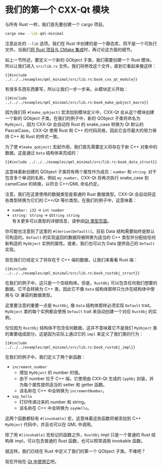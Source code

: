 <!--
SPDX-FileCopyrightText: 2022 Klarälvdalens Datakonsult AB, a KDAB Group company <info@kdab.com>
SPDX-FileContributor: Leon Matthes <leon.matthes@kdab.com>

SPDX-License-Identifier: MIT OR Apache-2.0
-->

# 我们的第一个 CXX-Qt 模块

与所有 Rust 一样，我们首先要创建一个 cargo 项目。

```bash
cargo new --lib qml-minimal
```

注意此处的 `--lib` 选项。我们在 Rust 中创建的是一个静态库，而不是一个可执行文件。当我们[将 Rust 项目与 CMake 集成](./5-cmake-integration.md)时，再讨论这方面的细节。

如上一节所述，要定义一个新的 QObject 子类，我们需要创建一个 Rust 模块。所以让我们进入 `src/lib.rs` 文件。我们将修改这个文件，直到它看起来像这样：

```rust,ignore
{{#include ../../../examples/qml_minimal/src/lib.rs:book_cxx_qt_module}}
```

有很多东西东西要写，所以让我们一步一步来。从模块定义开始：

```rust,ignore
{{#include ../../../examples/qml_minimal/src/lib.rs:book_make_qobject_macro}}
```

因为我们将 `#[make_qobject]` 宏添加到模块定义中，CXX-Qt 会从这个模块创建一个新的 QObject 子类。在我们的例子中，新的 QObject 子类将命名为 `MyObject`，因为 CXX-Qt 会自动将 Rust 的 snake_case 转换为 Qt 默认的 PascalCase。CXX-Qt 使用 Rust 和 C++ 的代码风格，因此它会尽最大的努力保持 C++ 和 Rust 的样式一致。

为了使 `#[make_qobject]` 宏起作用，我们首先需要定义将存在于新 C++ 对象中的数据。这是通过 `Data` 结构体来完成的：

```rust,ignore
{{#include ../../../examples/qml_minimal/src/lib.rs:book_data_struct}}
```

这意味着新创建的 QObject 子类将有两个属性作为成员：`number` 和 `string`. 对于包含多个单词的名称，例如 `my_number`，CXX-Qt 将再次执行 snake_case 到 camelCase 的转换，以符合 C++/QML 命名约定。

注意，我们在这里使用的数据类型是普通的 Rust 数据类型。CXX-Qt 会自动将这些类型转换为它们的 C++/Qt 等价类型。在我们的例子中，这意味着：

- `number: i32` -> `int number`
- `string: String` -> `QString string`\
有关更多可以类型的详细信息，请参阅[Qt 类型页面](../concepts/types.md)。

你可能也注意到了这里的 `#[derive(Default)]`。目前 Data 结构需要始终是默认可构造的。`Default` 的实现返回的数据将被转换为适当的 C++ 类型并分配给任何新构造的 `MyObject` 实例的属性。或者，我们也可以为 Data 提供自己的 `Default` 实现。

现在我们已经定义了将存在于 C++ 端的数据，让我们来看看 Rust 端：

```rust,ignore
{{#include ../../../examples/qml_minimal/src/lib.rs:book_rustobj_struct}}
```

在我们的例子中，这只是一个空结构体。但是，`RustObj` 可以包含任何我们想要的数据。它不会转换为 C++ 类，因此它不像 `Data` 结构体那样只允许在结构体中使用与 Qt 兼容的数据类型。

这里要注意的重要一点是 `RustObj`, 像 `Data` 结构体那样必须实现 `Default` trait。`MyObject` 类的每个实例都会使用 `Default` trait 来自动创建一个对应 `RustObj` 的实例。

仅仅因为 `RustObj` 结构体不包含任何数据，这并不意味着它不是我们 `MyObject` 类的重要组成部分。这是因为实际上通过它的 `impl` 来定义了我们类的行为：

```rust,ignore
{{#include ../../../examples/qml_minimal/src/lib.rs:book_rustobj_impl}}
```

在我们的例子中，我们定义了两个新函数：

- `increment_number`
  - 增加 `MyObject` 的 number 的值。
  - 由于 number 位于 C++ 端，它使用由 CXX-Qt 生成的 `CppObj` 封装，并为每个属性提供适当的 setter 和 getter 函数。
  - 该名称在 C++ 中会转换为 `incrementNumber`。
- `say_hello`
  - 打印传递过来的 number 和 string。
  - 该名称在 C++ 中会转换为 `sayHello`。

这两个函数都标有 `#[invokable]` 宏，这意味着这些函数将被添加到 C++ `MyObject` 代码中，并且也可以在 QML 中调用。

除了用 `#[invokable]` 宏标记的函数之外，`RustObj` impl 只是一个普通的 Rust 结构体 impl，可以包含普通的 Rust 函数，也可以照常调用 invokable 函数。

就这样。我们已经在 Rust 中定义了我们的第一个 QObject 子类。不难吧？

现在开始在 [Qt 中使用它](./3-exposing-to-qml.md)吧。
